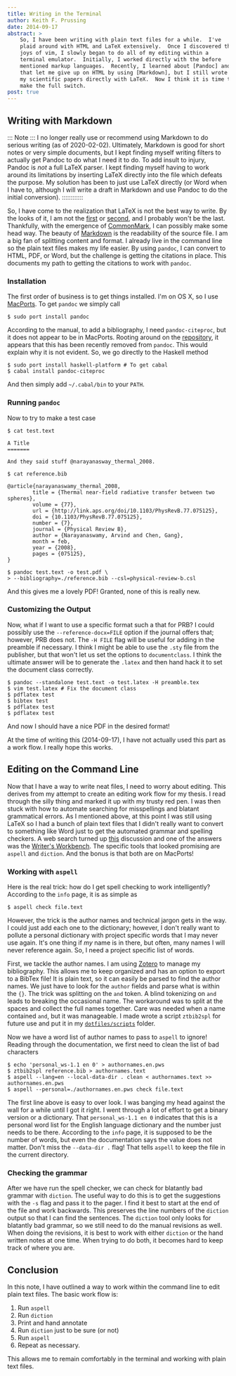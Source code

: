 ```yaml
---
title: Writing in the Terminal
author: Keith F. Prussing
date: 2014-09-17
abstract: >
    So, I have been writing with plain text files for a while.  I've
    plaid around with HTML and LaTeX extensively.  Once I discovered the
    joys of vim, I slowly began to do all of my editing within a
    terminal emulator.  Initially, I worked directly with the before
    mentioned markup languages.  Recently, I learned about [Pandoc] and
    that let me give up on HTML by using [Markdown], but I still wrote
    my scientific papers directly with LaTeX.  Now I think it is time to
    make the full switch.
post: true
---
```



Writing with Markdown
---------------------

::: Note :::
I no longer really use or recommend using Markdown to do serious writing
(as of 2020-02-02).  Ultimately, Markdown is good for short notes or
very simple documents, but I kept finding myself writing filters to
actually get Pandoc to do what I need it to do.  To add insult to
injury, Pandoc is *not* a full LaTeX parser.  I kept finding myself
having to work around its limitations by inserting LaTeX directly into
the file which defeats the purpose.  My solution has been to just use
LaTeX directly (or Word when I have to, although I will write a draft in
Markdown and use Pandoc to do the initial conversion).
::::::::::::

So, I have come to the realization that LaTeX is not the best way to
write.  By the looks of it, I am not the [first][fenner_what_2013] or
[second][_write_2013], and I probably won't be the last.  Thankfully,
with the emergence of [CommonMark], I can possibly make some head way.
The beauty of [Markdown] is the readability of the source file.  I am a
big fan of splitting content and format.  I already live in the command
line so the plain text files makes my life easier.  By using `pandoc`, I
can convert to HTML, PDF, or Word, but the challenge is getting the
citations in place.  This documents my path to getting the citations to
work with `pandoc`.

### Installation ###

The first order of business is to get things installed.  I'm on OS X, so
I use [MacPorts].  To get `pandoc` we simply call

    $ sudo port install pandoc

According to the manual, to add a bibliography, I need
`pandoc-citeproc`, but it does not appear to be in MacPorts.  Rooting
around on the [repository][pandoc-citeproc], it appears that this has
been recently removed from `pandoc`.  This would explain why it is not
evident.  So, we go directly to the Haskell method

    $ sudo port install haskell-platform # To get cabal
    $ cabal install pandoc-citeproc

And then simply add `~/.cabal/bin` to your `PATH`.

### Running `pandoc` ###

Now to try to make a test case

    $ cat test.text

    A Title
    =======

    And they said stuff @narayanasway_thermal_2008.

    $ cat reference.bib

    @article{narayanaswamy_thermal_2008,
            title = {Thermal near-field radiative transfer between two spheres},
            volume = {77},
            url = {http://link.aps.org/doi/10.1103/PhysRevB.77.075125},
            doi = {10.1103/PhysRevB.77.075125},
            number = {7},
            journal = {Physical Review B},
            author = {Narayanaswamy, Arvind and Chen, Gang},
            month = feb,
            year = {2008},
            pages = {075125},
    }

    $ pandoc test.text -o test.pdf \
    > --bibliography=./reference.bib --csl=physical-review-b.csl

And this gives me a lovely PDF!  Granted, none of this is really new.

### Customizing the Output ###

Now, what if I want to use a specific format such a that for PRB? I
could possibly use the `--reference-docx=FILE` option if the journal
offers that; however, PRB does not.  The `-H FILE` flag will be useful
for adding in the preamble if necessary.  I think I might be able to use
the `.sty` file from the publisher, but that won't let us set the
options to `documentclass`.  I think the ultimate answer will be to
generate the `.latex` and then hand hack it to set the document class
correctly.

    $ pandoc --standalone test.text -o test.latex -H preamble.tex
    $ vim test.latex # Fix the document class
    $ pdflatex test
    $ bibtex test
    $ pdflatex test
    $ pdflatex test

And now I should have a nice PDF in the desired format!

At the time of writing this (2014-09-17), I have not actually used this
part as a work flow.  I really hope this works.

Editing on the Command Line
---------------------------

Now that I have a way to write neat files, I need to worry about
editing.  This derives from my attempt to create an editing work flow
for my thesis.  I read through the silly thing and marked it up with my
trusty red pen.  I was then stuck with how to automate searching for
misspellings and blatant grammatical errors.  As I mentioned above, at
this point I was still using LaTeX so I had a bunch of plain text files
that I didn't really want to convert to something like Word just to get
the automated grammar and spelling checkers.  A web search turned up
[this][se6333] discussion and one of the answers was the [Writer's
Workbench][workbench].  The specific tools that looked promising are
`aspell` and `diction`.  And the bonus is that both are on MacPorts!

### Working with `aspell` ###

Here is the real trick: how do I get spell checking to work
intelligently?  According to the `info` page, it is as simple as

    $ aspell check file.text

However, the trick is the author names and technical jargon gets in the
way.  I could just add each one to the dictionary; however, I don't
really want to pollute a personal dictionary with project specific words
that I may never use again.  It's one thing if *my* name is in there,
but often, many names I will never reference again.  So, I need a
project specific list of words.

First, we tackle the author names.  I am using [Zotero] to manage my 
bibliography.  This allows me to keep organized and has an option to
export to a BibTex file!  It is plain text, so it can easily be parsed
to find the author names.  We just have to look for the `author` fields
and parse what is within the `{}`.  The trick was splitting on the `and`
token.  A blind tokenizing on `and` leads to breaking the occasional
name.  The workaround was to split at the spaces and collect the full
names together.  Care was needed when a name contained `and`, but it was
manageable.  I made wrote a script `ztbib2spl` for future use and put it 
in my [`dotfiles/scripts`][dotfiles] folder.

Now we have a word list of author names to pass to `aspell` to ignore!
Reading through the documentation, we first need to clean the list of
bad characters

    $ echo 'personal_ws-1.1 en 0' > authornames.en.pws
    $ ztbib2spl reference.bib > authornames.text
    $ aspell --lang=en --local-data-dir . clean < authornames.text >> authornames.en.pws
    $ aspell --personal=./authornames.en.pws check file.text

The first line above is easy to over look.  I was banging my head
against the wall for a while until I got it right.  I went through a lot
of effort to get a binary version or a dictionary.  That
`personal_ws-1.1 en 0` indicates that this is a personal word list for
the English language dictionary and the number just needs to be there.
According to the `info` page, it is supposed to be the number of words,
but even the documentation says the value does not matter.  Don't miss
the `--data-dir .` flag!  That tells `aspell` to keep the file in the
current directory.  

### Checking the grammar ###

After we have run the spell checker, we can check for blatantly bad
grammar with `diction`.  The useful way to do this is to get the
suggestions with the `-s` flag and pass it to the pager.  I find it best
to start at the end of the file and work backwards.  This preserves the
line numbers of the `diction` output so that I can find the sentences.
The `diction` tool only looks for blatantly bad grammar, so we still
need to do the manual revisions as well.  When doing the revisions, it
is best to work with either `diction` or the hand written notes at one
time.  When trying to do both, it becomes hard to keep track of where
you are.

Conclusion
----------

In this note, I have outlined a way to work within the command line to
edit plain text files.  The basic work flow is:

1.  Run `aspell`
2.  Run `diction`
3.  Print and hand annotate
4.  Run `diction` just to be sure (or not)
5.  Run `aspell`
6.  Repeat as necessary.

This allows me to remain comfortably in the terminal and working with
plain text files.

[fenner_what_2013]: http://blog.martinfenner.org/2013/06/17/what-is-scholarly-markdown/
[_write_2013]: http://recurrentprocessing.blogspot.fi/2013/02/write-academic-papers-with-markdown.html
[CommonMark]: http://commonmark.org
[Markdown]: http://daringfireball.net/projects/markdown/syntax
[pandoc]: http://johnmacfarlane.net/pandoc/
[macports]: http://www.macports.org
[pandoc-citeproc]: https://github.com/jgm/pandoc-citeproc
[se6333]: http://tex.stackexchange.com/questions/6333/grammar-checking-tool-for-use-with-latex
[workbench]: http://dsl.org/cookbook/cookbook_15.html#SEC220
[zotero]: https://www.zotero.org
[dotfiles]: https://github.com/kprussing/dotfiles

